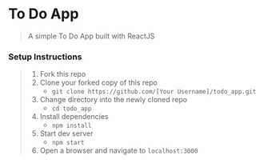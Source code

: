 # To Do App

> A simple To Do App built with ReactJS

### Setup Instructions

> 1. Fork this repo
> 1. Clone your forked copy of this repo
>     * `git clone https://github.com/[Your Username]/todo_app.git`
> 1. Change directory into the newly cloned repo
>     * `cd todo_app`
> 1. Install dependencies
>     * `npm install`
> 1. Start dev server
>     * `npm start`
> 1. Open a browser and navigate to `localhost:3000`
